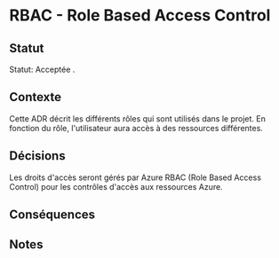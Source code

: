 <!-- Title: Role Based Access Control -->
<!-- Parent: Cadrage projet -->
<!-- Parent: New archi architecture decisions -->
<!-- Parent: Cloud solution -->

<!-- Macro: Statut: Proposée 
    Template: ac:status 
    Title: Proposée 
    Color: Blue -->

<!-- Macro: Statut: Acceptée 
    Template: ac:status 
    Title: Acceptée 
    Color: Green -->
    
# RBAC - Role Based Access Control

<!-- Include: ac:toc -->

## Statut
Statut: Acceptée . 

## Contexte
Cette ADR décrit les différents rôles qui sont utilisés dans le projet.
En fonction du rôle, l'utilisateur aura accès à des ressources différentes.

## Décisions
Les droits d'accès seront gérés par Azure RBAC (Role Based Access Control) pour les contrôles d'accès aux ressources Azure.

## Conséquences

## Notes
